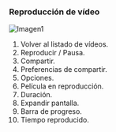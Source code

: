 ### Reproducción de vídeo

![Imagen1]()

1. Volver al listado de vídeos.
2. Reproducir / Pausa.
3. Compartir.
4. Preferencias de compartir.
5. Opciones.
6. Película en reproducción.
7. Duración.
8. Expandir pantalla.
9. Barra de progreso.
10. Tiempo reproducido.

